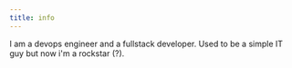 ```yaml
---
title: info
---
```


I am a devops engineer and a fullstack developer.
Used to be a simple IT guy but now i'm a rockstar (?).
